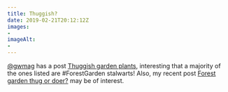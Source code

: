 ```yaml
---
title: Thuggish?
date: 2019-02-21T20:12:12Z
images: 
- 
imageAlt: 
- 
---
```


[@gwmag](https://mobile.twitter.com/gwmag) has a post [Thuggish garden plants](https://www.gardenersworld.com/plants/thuggish-garden-plants/), interesting that a majority of the ones listed are #ForestGarden stalwarts! Also, my recent post [Forest garden thug or doer?](https://www.forestgarden.wales/blog/thug-or-doer/) may be of interest.
